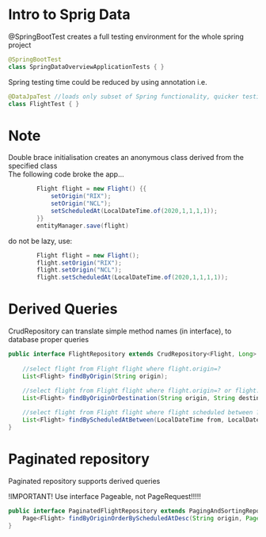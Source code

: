 Intro to Sprig Data
=
@SpringBootTest creates a full testing environment for the whole spring project
```java
@SpringBootTest
class SpringDataOverviewApplicationTests { }
```

Spring testing time could be reduced by using annotation i.e.  
```java
@DataJpaTest //loads only subset of Spring functionality, quicker testing...
class FlightTest { }
```

Note
=
Double brace initialisation creates an anonymous class derived from the specified class  
The following code broke the app...
```java
        Flight flight = new Flight() {{
            setOrigin("RIX");
            setOrigin("NCL");
            setScheduledAt(LocalDateTime.of(2020,1,1,1,1));
        }}
        entityManager.save(flight)
```
do not be lazy, use:
```java
        Flight flight = new Flight();
        flight.setOrigin("RIX");
        flight.setOrigin("NCL");
        flight.setScheduledAt(LocalDateTime.of(2020,1,1,1,1));
```

Derived Queries
=
CrudRepository can translate simple method names (in interface), to database proper queries
```java
public interface FlightRepository extends CrudRepository<Flight, Long> {
    
    //select flight from Flight flight where flight.origin=?
    List<Flight> findByOrigin(String origin);
    
    //select flight from Flight flight where flight.origin=? or flight.destination=?
    List<Flight> findByOriginOrDestination(String origin, String destination);

    //select flight from Flight flight where flight scheduled between ? and ?
    List<Flight> findByScheduledAtBetween(LocalDateTime from, LocalDateTime to);
}
```

Paginated repository
=
Paginated repository supports derived queries

!IMPORTANT! Use interface Pageable, not PageRequest!!!!!
```java
public interface PaginatedFlightRepository extends PagingAndSortingRepository<Flight, Long> {
    Page<Flight> findByOriginOrderByScheduledAtDesc(String origin, Pageable pageable);
}
```